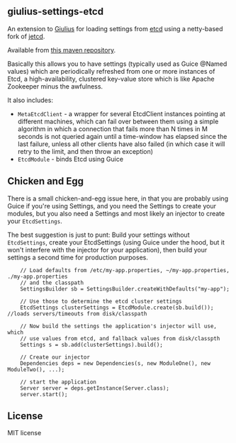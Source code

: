 giulius-settings-etcd
---------------------

An extension to [Giulius](https://github.com/timboudreau/giulius) for loading settings from
[etcd](https://github.com/coreos/etcd) using a netty-based fork of [jetcd](https://github.com/timboudreau/jetcd).

Available from [this maven repository](http://timboudreau.com/builds/).

Basically this allows you to have settings (typically used as Guice @Named values) which are periodically
refreshed from one or more instances of Etcd, a high-availability, clustered key-value store which is
like Apache Zookeeper minus the awfulness.

It also includes:

 * ``MetaEtcdClient`` - a wrapper for several EtcdClient instances pointing at different machines, which can
fail over between them using a simple algorithm in which a connection that fails more than N times in 
M seconds is not queried again until a time-window has elapsed since the last failure, unless all other
clients have also failed (in which case it will retry to the limit, and then throw an exception)
 * ``EtcdModule`` - binds Etcd using Guice

Chicken and Egg
---------------

There is a small chicken-and-egg issue here, in that you are probably using Guice if you're using Settings,
and you need the Settings to create your modules, but you also need a Settings and most likely an injector
to create your ``EtcdSettings``.

The best suggestion is just to punt:  Build your settings without ``EtcdSettings``, create your EtcdSettings
(using Guice under the hood, but it won't interfere with the injector for your application), then build
your settings a second time for production purposes.

		// Load defaults from /etc/my-app.properties, ~/my-app.properties, ./my-app.properties
		// and the classpath
		SettingsBuilder sb = SettingsBuilder.createWithDefaults("my-app");

		// Use those to determine the etcd cluster settings
		EtcdSettings clusterSettings = EtcdModule.create(sb.build()); //loads servers/timeouts from disk/classpath

		// Now build the settings the application's injector will use, which
		// use values from etcd, and fallback values from disk/classpth
		Settings s = sb.add(clusterSettings).build();

		// Create our injector
		Dependencies deps = new Dependencies(s, new ModuleOne(), new ModuleTwo(), ...);

		// start the application
		Server server = deps.getInstance(Server.class);
		server.start();

License
-------

MIT license

